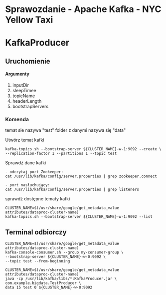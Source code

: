 # Sprawozdanie - Apache Kafka - NYC Yellow Taxi 

# KafkaProducer

## Uruchomienie

#### Argumenty
1. inputDir
2. sleepTimee
3. topicName
4. headerLength
5. bootstrapServers

### Komenda
temat sie nazywa "test"
folder z danymi nazywa się "data"

Utwórz temat kafki
```
kafka-topics.sh --bootstrap-server ${CLUSTER_NAME}-w-1:9092 --create \
--replication-factor 1 --partitions 1 --topic test
```
Sprawdź dane kafki
```
- odczytaj port Zookeeper:
cat /usr/lib/kafka/config/server.properties | grep zookeeper.connect

- port nasłuchujący:
cat /usr/lib/kafka/config/server.properties | grep listeners
```

sprawdź dostępne tematy kafki
```
CLUSTER_NAME=$(/usr/share/google/get_metadata_value attributes/dataproc-cluster-name)
kafka-topics.sh --bootstrap-server ${CLUSTER_NAME}-w-1:9092 --list
```

## Terminal odbiorczy
```
CLUSTER_NAME=$(/usr/share/google/get_metadata_value attributes/dataproc-cluster-name)
kafka-console-consumer.sh --group my-consumer-group \
--bootstrap-server ${CLUSTER_NAME}-w-0:9092 \
--topic test --from-beginning
```

```
CLUSTER_NAME=$(/usr/share/google/get_metadata_value attributes/dataproc-cluster-name)
java -cp /usr/lib/kafka/libs/*:KafkaProducer.jar \
com.example.bigdata.TestProducer \
data 15 test 0 ${CLUSTER_NAME}-w-0:9092
```